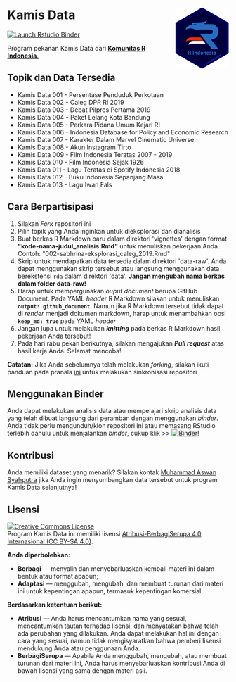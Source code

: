 # Kamis Data <img src='r-indonesia.png' align="right" height="139" />

<!-- badges: start -->
[![Launch Rstudio Binder](http://mybinder.org/badge.svg)](https://mybinder.org/v2/gh/indo-r/kamisdata/master?urlpath=rstudio)
<!-- badges: end -->

Program pekanan Kamis Data dari [**Komunitas R Indonesia**.](https://GNURIndonesia)

## Topik dan Data Tersedia

* Kamis Data 001 - Persentase Penduduk Perkotaan
* Kamis Data 002 - Caleg DPR RI 2019
* Kamis Data 003 - Debat Pilpres Pertama 2019
* Kamis Data 004 - Paket Lelang Kota Bandung
* Kamis Data 005 - Perkara Pidana Umum Kejari RI
* Kamis Data 006 - Indonesia Database for Policy and Economic Research
* Kamis Data 007 - Karakter Dalam Marvel Cinematic Universe
* Kamis Data 008 - Akun Instagram Tirto
* Kamis Data 009 - Film Indonesia Teratas 2007 - 2019
* Kamis Data 010 - Film Indonesia Sejak 1926
* Kamis Data 011 - Lagu Teratas di Spotify Indonesia 2018
* Kamis Data 012 - Buku Indonesia Sepanjang Masa
* Kamis Data 013 - Lagu Iwan Fals

## Cara Berpartisipasi

1. Silakan *Fork* repositori ini
2. Pilih topik yang Anda inginkan untuk dieksplorasi dan dianalisis
3. Buat berkas R Markdown baru dalam direktori 'vignettes' dengan format **"kode-nama-judul_analisis.Rmd"** untuk menuliskan pekerjaan Anda. Contoh: "002-sabhrina-eksplorasi_caleg_2019.Rmd"
4. Skrip untuk mendapatkan data tersedia dalam direktori 'data-raw'. Anda dapat menggunakan skrip tersebut atau langsung menggunakan data berekstensi `rda` dalam direktori 'data'. **Jangan mengubah nama berkas dalam folder data-raw!**
5. Harap untuk mempergunakan *ouput document* berupa GitHub Document. Pada YAML *header* R Markdown silakan untuk menuliskan **`output: github_document`**. Namun jika R Markdown tersebut tidak dapat di *render* menjadi dokumen markdown, harap untuk menambahkan opsi **`keep_md: true`** pada YAML *header*
6. Jangan lupa untuk melakukan **_knitting_** pada berkas R Markdown hasil pekerjaan Anda tersebut!
7. Pada hari rabu pekan berikutnya, silakan mengajukan **_Pull request_** atas hasil kerja Anda. Selamat mencoba!

**Catatan:** Jika Anda sebelumnya telah melakukan *forking*, silakan ikuti panduan pada pranala [ini](https://digitaldrummerj.me/git-sync-fork-to-master/) untuk melakukan sinkronisasi repositori

## Menggunakan Binder
Anda dapat melakukan analisis data atau mempelajari skrip analisis data yang telah dibuat langsung dari peramban dengan menggunakan *binder*. Anda tidak perlu mengunduh/klon repositori ini atau memasang RStudio terlebih dahulu untuk menjalankan *binder*, cukup klik >> [![Binder](http://mybinder.org/badge.svg)](https://mybinder.org/v2/gh/indo-r/kamisdata/master?urlpath=rstudio)!

## Kontribusi
Anda memiliki dataset yang menarik? Silakan kontak [Muhammad Aswan Syahputra](https://t.me/aswansyahputra) jika Anda ingin menyumbangkan data tersebut untuk program Kamis Data selanjutnya!

## Lisensi

<a rel="license" href="http://creativecommons.org/licenses/by-sa/4.0/"><img alt="Creative Commons License" style="border-width:0" src="https://i.creativecommons.org/l/by-sa/4.0/88x31.png" /></a><br />Program Kamis Data ini memiliki lisensi
<a rel="license" href="http://creativecommons.org/licenses/by-sa/4.0/">Atribusi-BerbagiSerupa 4.0 Internasional (CC BY-SA 4.0)</a>.

**Anda diperbolehkan:**

+ **Berbagi** — menyalin dan menyebarluaskan kembali materi ini dalam bentuk atau format apapun;
+ **Adaptasi** — menggubah, mengubah, dan membuat turunan dari materi ini untuk kepentingan apapun, termasuk kepentingan komersial. 

**Berdasarkan ketentuan berikut:**

+ **Atribusi** — Anda harus mencantumkan nama yang sesuai, mencantumkan tautan terhadap lisensi, dan menyatakan bahwa telah ada perubahan yang dilakukan. Anda dapat melakukan hal ini dengan cara yang sesuai, namun tidak mengisyaratkan bahwa pemberi lisensi mendukung Anda atau penggunaan Anda.
+ **BerbagiSerupa** — Apabila Anda menggubah, mengubah, atau membuat turunan dari materi ini, Anda harus menyebarluaskan kontribusi Anda di bawah lisensi yang sama dengan materi asli. 
    
